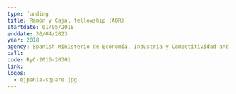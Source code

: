 ```yaml
---
type: funding
title: Ramón y Cajal fellowship (AOR)
startdate: 01/05/2018
enddate: 30/04/2023
year: 2018
agency: Spanish Ministerio de Economía, Industria y Competitividad and Agencia Estatal de Investigación (AEI)
call:
code: RyC-2016-20301
link:
logos:
  - ejpania-square.jpg
---
```

